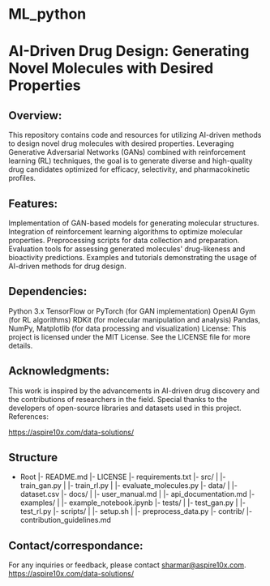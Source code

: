 # ML_python
# AI-Driven Drug Design: Generating Novel Molecules with Desired Properties

## Overview:
This repository contains code and resources for utilizing AI-driven methods to design novel drug molecules with desired properties. Leveraging Generative Adversarial Networks (GANs) combined with reinforcement learning (RL) techniques, the goal is to generate diverse and high-quality drug candidates optimized for efficacy, selectivity, and pharmacokinetic profiles.

## Features:

Implementation of GAN-based models for generating molecular structures.
Integration of reinforcement learning algorithms to optimize molecular properties.
Preprocessing scripts for data collection and preparation.
Evaluation tools for assessing generated molecules' drug-likeness and bioactivity predictions.
Examples and tutorials demonstrating the usage of AI-driven methods for drug design.

## Dependencies:
Python 3.x
TensorFlow or PyTorch (for GAN implementation)
OpenAI Gym (for RL algorithms)
RDKit (for molecular manipulation and analysis)
Pandas, NumPy, Matplotlib (for data processing and visualization)
License:
This project is licensed under the MIT License. See the LICENSE file for more details.

## Acknowledgments:

This work is inspired by the advancements in AI-driven drug discovery and the contributions of researchers in the field.
Special thanks to the developers of open-source libraries and datasets used in this project.
References:

https://aspire10x.com/data-solutions/


## Structure

- Root
  |- README.md
  |- LICENSE
  |- requirements.txt
  |- src/
  |   |- train_gan.py
  |   |- train_rl.py
  |   |- evaluate_molecules.py
  |- data/
  |   |- dataset.csv
  |- docs/
  |   |- user_manual.md
  |   |- api_documentation.md
  |- examples/
  |   |- example_notebook.ipynb
  |- tests/
  |   |- test_gan.py
  |   |- test_rl.py
  |- scripts/
  |   |- setup.sh
  |   |- preprocess_data.py
  |- contrib/
      |- contribution_guidelines.md

## Contact/correspondance:
For any inquiries or feedback, please contact sharmar@aspire10x.com.
https://aspire10x.com/data-solutions/
